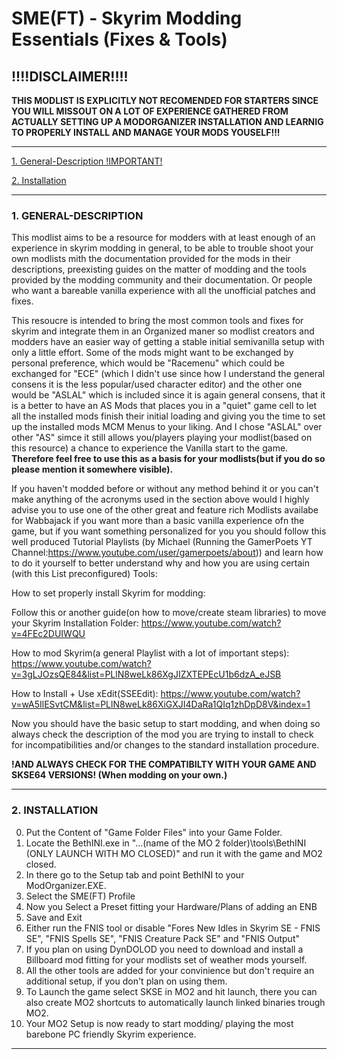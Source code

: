 # SME(FT) - Skyrim Modding Essentials (Fixes & Tools)


## !!!!DISCLAIMER!!!!

**THIS MODLIST IS EXPLICITLY NOT RECOMENDED FOR STARTERS SINCE YOU WILL MISSOUT ON A LOT OF EXPERIENCE GATHERED FROM ACTUALLY
SETTING UP A MODORGANIZER INSTALLATION AND LEARNIG TO PROPERLY INSTALL AND MANAGE YOUR MODS YOUSELF!!!**

---

[1. General-Description !IMPORTANT!](https://github.com/EzioTheDeadPoet/SME-FT-#1-general-description)

[2. Installation ](https://github.com/EzioTheDeadPoet/SME-FT-#2-installation)

---

### 1. GENERAL-DESCRIPTION

This modlist aims to be a resource for modders with at least enough of an experience in skyrim modding in general, to be able to 
trouble shoot your own modlists mith the documentation provided for the mods in their descriptions, preexisting guides on the
matter of modding and the tools provided by the modding community and their documentation.
Or people who want a bareable vanilla experience with all the unofficial patches and fixes.

This resoucre is intended to bring the most common tools and fixes for skyrim and integrate them in an Organized maner so modlist creators
and modders have an easier way of getting a stable initial semivanilla setup with only a little effort.
Some of the mods might want to be exchanged by personal preference, which would be "Racemenu" which could be 
exchanged for "ECE" (which I didn't use since how I understand the general consens it is the less popular/used character editor)
and the other one would be "ASLAL" which is included since it is again general consens, that it
is a better to have an AS Mods that places you in a "quiet" game cell to let all the installed mods finish their 
initial loading and giving you the time to set up the installed mods MCM Menus to your liking. 
And I chose "ASLAL" over other "AS" simce it still allows you/players playing your modlist(based on this resource)
a chance to experience the Vanilla start to the game.
**Therefore feel free to use this as a basis for your modlists(but if you do so please mention it somewhere visible).**


If you haven't modded before or without any method behind it or you can't make anything of the acronyms used in the section above would
I highly advise you to use one of the other great and feature rich Modlists availabe for Wabbajack if you want more than a basic vanilla 
experience ofn the game, but if you want something personalized for you you should follow this well produced Tutorial Playlists
(by Michael (Running the GamerPoets YT Channel:https://www.youtube.com/user/gamerpoets/about)) 
and learn how to do it yourself to better understand
why and how you are using certain (with this List preconfigured) Tools:

How to set properly install Skyrim for modding:

Follow this or another guide(on how to move/create steam libraries) to move your Skyrim Installation Folder:
https://www.youtube.com/watch?v=4FEc2DUIWQU

How to mod Skyrim(a general Playlist with a lot of important steps):
https://www.youtube.com/watch?v=3gLJOzsQE84&list=PLlN8weLk86XgJIZXTEPEcU1b6dzA_eJSB

How to Install + Use xEdit(SSEEdit):
https://www.youtube.com/watch?v=wA5IlESvtCM&list=PLlN8weLk86XiGXJI4DaRa1QIq1zhDpD8V&index=1

Now you should have the basic setup to start modding, and when doing so always check the description of the mod you are trying to install
to check for incompatibilities and/or changes to the standard installation procedure. 

**!AND ALWAYS CHECK FOR THE COMPATIBILTY WITH YOUR GAME AND SKSE64 VERSIONS! (When modding on your own.)**

---

### 2. INSTALLATION

0. Put the Content of "Game Folder Files" into your Game Folder.
1. Locate the BethINI.exe in "...\(name of the MO 2 folder)\tools\BethINI (ONLY LAUNCH WITH MO CLOSED)" and run it with the game and MO2 closed.
2. In there go to the Setup tab and point BethINI to your ModOrganizer.EXE.
3. Select the SME(FT) Profile
4. Now you Select a Preset fitting your Hardware/Plans of adding an ENB
5. Save and Exit
6. Either run the FNIS tool or disable "Fores New Idles in Skyrim SE - FNIS SE", "FNIS Spells SE", "FNIS Creature Pack SE" and "FNIS Output"
7. If you plan on using DynDOLOD you need to download and install a Billboard mod fitting for your modlists set of weather mods yourself.
8. All the other tools are added for your convinience but don't require an additional setup, if you don't plan on using them.
9. To Launch the game select SKSE in MO2 and hit launch, there you can also create MO2 shortcuts to automatically launch linked binaries trough MO2.
10. Your MO2 Setup is now ready to start modding/ playing the most barebone PC friendly Skyrim experience.

---
